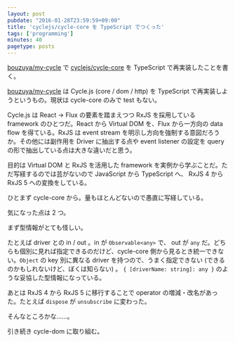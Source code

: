 ```yaml
---
layout: post
pubdate: "2016-01-28T23:59:59+09:00"
title: 'cyclejs/cycle-core を TypeScript でつくった'
tags: ['programming']
minutes: 40
pagetype: posts
---
```

[bouzuya/my-cycle][] で [cyclejs/cycle-core][] を TypeScript で再実装したことを書く。

[bouzuya/my-cycle][] は Cycle.js (core / dom / http) を TypeScript で再実装しようというもの。現状は cycle-core のみで test もない。

Cycle.js は React → Flux の要素を踏まえつつ RxJS を採用している framework のひとつだ。React から Virtual DOM を、Flux から一方向の data flow を得ている。RxJS は event stream を明示し方向を強制する意図だろうか。その他には副作用を Driver に抽出する点や event listener の設定を query の形で抽出している点は大きな違いだと思う。

目的は Virtual DOM と RxJS を活用した framework を実例から学ぶことだ。ただ写経するのでは芸がないので JavaScript から TypeScript へ、 RxJS 4 から RxJS 5 への変換をしている。

ひとまず cycle-core から。量もほとんどないので愚直に写経している。

気になった点は 2 つ。

まず型情報がとても怪しい。

たとえば driver との in / out 。in が `Observable<any>` で、 out が `any` だ。どちらも個別に見れば指定できるのだけど、cycle-core 側から見るとき統一できない。`Object` の key 別に異なる driver を持つので、うまく指定できない (できるのかもしれないけど、ぼくは知らない) 。 `{ [driverName: string]: any }` のような妥協した型情報になっている。

あとは RxJS 4 から RxJS 5 に移行することで operator の増減・改名があった。たとえば `dispose` が `unsubscribe` に変わった。

そんなところかな……。

引き続き cycle-dom に取り組む。

[bouzuya/my-cycle]: https://github.com/bouzuya/my-cycle
[cyclejs/cycle-core]: https://github.com/cyclejs/cycle-core
